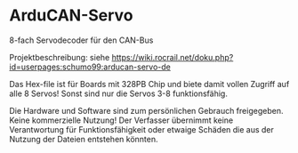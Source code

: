# ArduCAN-Servo
8-fach Servodecoder für den CAN-Bus

Projektbeschreibung: siehe https://wiki.rocrail.net/doku.php?id=userpages:schumo99:arducan-servo-de

Das Hex-file ist für Boards mit 328PB Chip und biete damit vollen Zugriff auf alle 8 Servos!
Sonst sind nur die Servos 3-8 funktionsfähig.

Die Hardware und Software sind zum persönlichen Gebrauch freigegeben. Keine kommerzielle Nutzung!
Der Verfasser übernimmt keine Verantwortung für Funktionsfähigkeit oder etwaige Schäden die aus der Nutzung der Dateien entstehen könnten.
